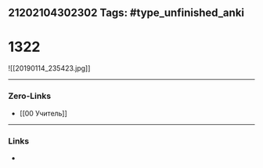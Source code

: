 21202104302302
Tags: #type_unfinished_anki 
---
# 1322

![[20190114_235423.jpg]]

---
### Zero-Links
- [[00 Учитель]]
---
### Links
-